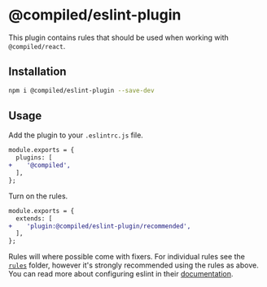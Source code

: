 # @compiled/eslint-plugin

This plugin contains rules that should be used when working with `@compiled/react`.

## Installation

```sh
npm i @compiled/eslint-plugin --save-dev
```

## Usage

Add the plugin to your `.eslintrc.js` file.

```diff
module.exports = {
  plugins: [
+    '@compiled',
  ],
};
```

Turn on the rules.

```diff
module.exports = {
  extends: [
+    'plugin:@compiled/eslint-plugin/recommended',
  ],
};
```

Rules will where possible come with fixers. For individual rules see the [`rules`](./src/rules) folder,
however it's strongly recommended using the rules as above.
You can read more about configuring eslint in their [documentation](https://eslint.org/docs/user-guide/configuring).
